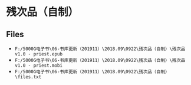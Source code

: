 # 残次品（自制）

## Files

- `F:/5000G电子书\06-书库更新（201911）\2018.09\0922\残次品（自制）\残次品v1.0 - priest.epub`
- `F:/5000G电子书\06-书库更新（201911）\2018.09\0922\残次品（自制）\残次品v1.0 - priest.mobi`
- `F:/5000G电子书\06-书库更新（201911）\2018.09\0922\残次品（自制）\files.txt`
